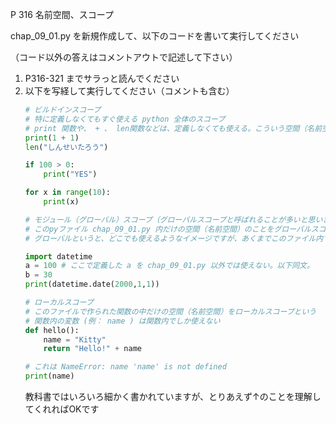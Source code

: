 P 316 名前空間、スコープ

chap_09_01.py を新規作成して、以下のコードを書いて実行してください

（コード以外の答えはコメントアウトで記述して下さい）

1. P316-321 までサラっと読んでください
1. 以下を写経して実行してください（コメントも含む）
    ```python
    # ビルドインスコープ
    # 特に定義しなくてもすぐ使える python 全体のスコープ
    # print 関数や、 + 、 len関数などは、定義しなくても使える。こういう空間（名前空間）をビルドインスコープという
    print(1 + 1)
    len("しんせいたろう")

    if 100 > 0:
        print("YES")

    for x in range(10):
        print(x)

    # モジュール（グローバル）スコープ（グローバルスコープと呼ばれることが多いと思います）
    # このpyファイル chap_09_01.py 内だけの空間（名前空間）のことをグローバルスコープといいます。
    # グローバルというと、どこでも使えるようなイメージですが、あくまでこのファイル内でグローバルということです。

    import datetime 
    a = 100 # ここで定義した a を chap_09_01.py 以外では使えない。以下同文。
    b = 30 
    print(datetime.date(2000,1,1))

    # ローカルスコープ
    # このファイルで作られた関数の中だけの空間（名前空間）をローカルスコープという
    # 関数内の変数 (例： name ) は関数内でしか使えない
    def hello():
        name = "Kitty" 
        return "Hello!" + name 

    # これは NameError: name 'name' is not defined 
    print(name) 
    ```
    教科書ではいろいろ細かく書かれていますが、とりあえず↑のことを理解してくれればOKです
    
